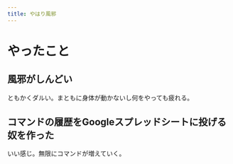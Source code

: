```yaml
---
title: やはり風邪
---
```


# やったこと

## 風邪がしんどい

ともかくダルい。まともに身体が動かないし何をやっても疲れる。

## コマンドの履歴をGoogleスプレッドシートに投げる奴を作った

いい感じ。無限にコマンドが増えていく。
